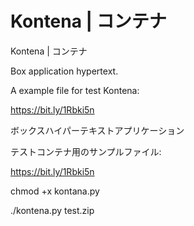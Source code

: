 # Kontena | コンテナ
Kontena | コンテナ


Box application hypertext.

A example file for test Kontena:

https://bit.ly/1Rbki5n


ボックスハイパーテキストアプリケーション

テストコンテナ用のサンプルファイル:

https://bit.ly/1Rbki5n


chmod +x kontana.py

./kontena.py test.zip
